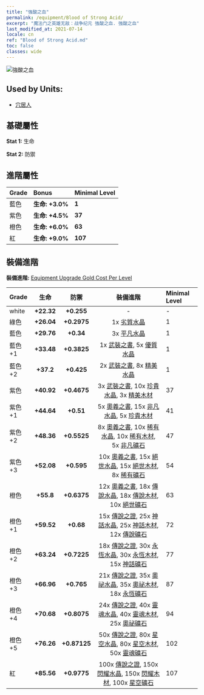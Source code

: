 ```yaml
---
title: "強酸之血"
permalink: /equipment/Blood of Strong Acid/
excerpt: "魔法门之英雄无敌：战争纪元 強酸之血. 強酸之血"
last_modified_at: 2021-07-14
locale: cn
ref: "Blood of Strong Acid.md"
toc: false
classes: wide
---
```


  ![強酸之血](/images/e/e_7014.png)

## Used by Units:

* [穴居人](/cn/units/Troglodyte/) 


## 基礎屬性
 **Stat 1:** 生命

 **Stat 2:** 防禦

## 進階屬性

  |     Grade    |   Bonus | Minimal Level | 
  |:-------------|:--------|:--------------| 
  | 藍色 | **生命: +3.0%** | **1** | 
  | 紫色 | **生命: +4.5%** | **37** | 
  | 橙色 | **生命: +6.0%** | **63** | 
  | 紅 | **生命: +9.0%** | **107** | 


## 裝備進階
 **裝備進階:** [Equipment Upgrade Gold Cost Per Level](/equipment/EquipmentUpgradeCostPerLevel/) 

  |          Grade      | 生命 | 防禦 | 裝備進階 | Minimal Level |
  |:--------------------|:---------:|:---------:|:----------------:|:--------------|
  | white | **+22.32** | **+0.255** | - | - |
  | 綠色 | **+26.04** | **+0.2975** | 1x [劣質水晶](/cn/Items/mat_5/) | 1 |
  | 藍色 | **+29.76** | **+0.34** | 3x [平凡水晶](/cn/Items/mat_11/) | 1 |
  | 藍色 +1 | **+33.48** | **+0.3825** | 1x [武裝之書](/cn/Items/mat_18/), 5x [優質水晶](/cn/Items/mat_17/) | 1 |
  | 藍色 +2 | **+37.2** | **+0.425** | 2x [武裝之書](/cn/Items/mat_25/), 8x [精美水晶](/cn/Items/mat_24/) | 1 |
  | 紫色 | **+40.92** | **+0.4675** | 3x [武裝之書](/cn/Items/mat_32/), 10x [珍貴水晶](/cn/Items/mat_31/), 3x [精美木材](/cn/Items/mat_20/) | 37 |
  | 紫色 +1 | **+44.64** | **+0.51** | 5x [奧義之書](/cn/Items/mat_39/), 15x [非凡水晶](/cn/Items/mat_38/), 5x [珍貴木材](/cn/Items/mat_27/) | 41 |
  | 紫色 +2 | **+48.36** | **+0.5525** | 8x [奧義之書](/cn/Items/mat_46/), 10x [稀有水晶](/cn/Items/mat_45/), 10x [稀有木材](/cn/Items/mat_41/), 5x [非凡礦石](/cn/Items/mat_33/) | 47 |
  | 紫色 +3 | **+52.08** | **+0.595** | 10x [奧義之書](/cn/Items/mat_53/), 15x [絕世水晶](/cn/Items/mat_52/), 15x [絕世木材](/cn/Items/mat_48/), 8x [稀有礦石](/cn/Items/mat_40/) | 54 |
  | 橙色 | **+55.8** | **+0.6375** | 12x [奧義之書](/cn/Items/mat_60/), 18x [傳說水晶](/cn/Items/mat_59/), 18x [傳說木材](/cn/Items/mat_55/), 10x [絕世礦石](/cn/Items/mat_47/) | 63 |
  | 橙色 +1 | **+59.52** | **+0.68** | 15x [傳說之證](/cn/Items/mat_67/), 25x [神話水晶](/cn/Items/mat_66/), 25x [神話木材](/cn/Items/mat_62/), 12x [傳說礦石](/cn/Items/mat_54/) | 72 |
  | 橙色 +2 | **+63.24** | **+0.7225** | 18x [傳說之證](/cn/Items/mat_74/), 30x [永恆水晶](/cn/Items/mat_73/), 30x [永恆木材](/cn/Items/mat_69/), 15x [神話礦石](/cn/Items/mat_61/) | 77 |
  | 橙色 +3 | **+66.96** | **+0.765** | 21x [傳說之證](/cn/Items/mat_81/), 35x [奧祕水晶](/cn/Items/mat_80/), 35x [奧祕木材](/cn/Items/mat_76/), 18x [永恆礦石](/cn/Items/mat_68/) | 87 |
  | 橙色 +4 | **+70.68** | **+0.8075** | 24x [傳說之證](/cn/Items/mat_88/), 40x [靈魂水晶](/cn/Items/mat_87/), 40x [靈魂木材](/cn/Items/mat_83/), 25x [奧祕礦石](/cn/Items/mat_75/) | 94 |
  | 橙色 +5 | **+76.26** | **+0.87125** | 50x [傳說之證](/cn/Items/mat_95/), 80x [星空水晶](/cn/Items/mat_94/), 80x [星空木材](/cn/Items/mat_90/), 50x [靈魂礦石](/cn/Items/mat_82/) | 102 |
  | 紅 | **+85.56** | **+0.9775** | 100x [傳說之證](/cn/Items/mat_102/), 150x [閃耀水晶](/cn/Items/mat_101/), 150x [閃耀木材](/cn/Items/mat_97/), 100x [星空礦石](/cn/Items/mat_89/) | 107 |


